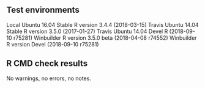 ## Test environments

Local Ubuntu 16.04 Stable R version 3.4.4 (2018-03-15)
Travis Ubuntu 14.04 Stable R version 3.5.0 (2017-01-27)
Travis Ubuntu 14.04 Devel R (2018-09-10 r75281)
Winbuilder R version 3.5.0 beta (2018-04-08 r74552)
Winbuilder R version Devel (2018-09-10 r75281)


## R CMD check results

No warnings, no errors, no notes.



